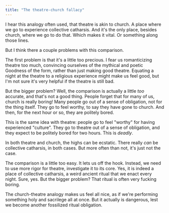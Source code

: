 ```yaml
---
title: "The theatre-church fallacy"
---
```


I hear this analogy often used, that theatre is akin to church. A place where we go to experience collective catharsis. And it's the only place, besides church, where we go to do that. Which makes it vital. Or something along those lines.

But I think there a couple problems with this comparison.

The first problem is that it's a little too precious. I fear us romanticizing theatre too much, convincing ourselves of the mythical and poetic Goodness of the form, rather than just making good theatre. Equating a night at the theatre to a religious experience might make us feel good, but I'm not sure it's very helpful if the theatre is still bad.

But the bigger problem? Well, the comparison is actually a little _too_ accurate, and that's not a good thing. People forget that for many of us, church is really boring! Many people go out of a sense of obligation, not for the thing itself. They go to feel worthy, to say they have gone to church. And then, for the next hour or so, they are politely bored.

This is the same idea with theatre: people go to feel "worthy" for having experienced "culture". They go to theatre out of a sense of obligation, and they expect to be politely bored for two hours. This is _deadly_.

In both theatre and church, the highs can be ecstatic. There really _can_ be collective catharsis, in both cases. But more often than not, it's just not the case.

The comparison is a little too easy. It lets us off the hook. Instead, we need to use more rigor for theatre, investigate it to its core. Yes, it is indeed a place of collective catharsis, a weird ancient ritual that we enact every night. Sure, yes. But the bigger problem? That ritual is often very fucking boring.

The church-theatre analogy makes us feel all nice, as if we're performing something holy and sacrilege all at once. But it actually is dangerous, lest we become another fossilized ritual obligation.
